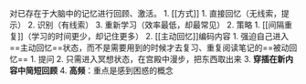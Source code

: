 对已存在于大脑中的记忆进行回顾、激活。
	1. [[方式]]
		1. 直接回忆（无线索，提示）
		2. 识别（有线索）
		3. 重新学习（效率最低，却最常见）
	2. 策略
		1. [[间隔重复]]（学习的时间更少，却记住更多）
		2. [[主动回忆]]编码内容
			1. 强迫自己进入==主动回忆==状态，而不是需要用到的时候才去复习、重复阅读笔记的==被动回忆==
				1. 提问
			2. 只需进入冥想状态，在宫殿中漫步，把东西取出来
		3. **穿插在新内容中简短回顾** 
		4. **高频**：重点是感到困惑的概念